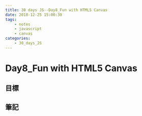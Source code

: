 ```yaml
---
title: 30 days JS--Day8_Fun with HTML5 Canvas
date: 2018-12-25 15:00:30
tags:
    - notes
    - javascript
    - canvas
categories:
    - 30_days_JS
---
```

# Day8_Fun with HTML5 Canvas

## 目標

## 筆記